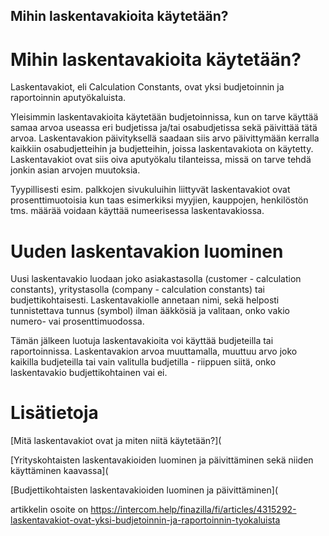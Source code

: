 ## Mihin laskentavakioita käytetään?

# Mihin laskentavakioita käytetään?

Laskentavakiot, eli Calculation Constants, ovat yksi budjetoinnin ja raportoinnin aputyökaluista.

Yleisimmin laskentavakioita käytetään budjetoinnissa, kun on tarve käyttää samaa arvoa useassa eri budjetissa ja/tai osabudjetissa sekä päivittää tätä arvoa. Laskentavakion päivityksellä saadaan siis arvo päivittymään kerralla kaikkiin osabudjetteihin ja budjetteihin, joissa laskentavakiota on käytetty. Laskentavakiot ovat siis oiva aputyökalu tilanteissa, missä on tarve tehdä jonkin asian arvojen muutoksia.

Tyypillisesti esim. palkkojen sivukuluihin liittyvät laskentavakiot ovat prosenttimuotoisia kun taas esimerkiksi myyjien, kauppojen, henkilöstön tms. määrää voidaan käyttää numeerisessa laskentavakiossa.

# Uuden laskentavakion luominen

Uusi laskentavakio luodaan joko asiakastasolla (customer - calculation constants), yritystasolla (company - calculation constants) tai budjettikohtaisesti. Laskentavakiolle annetaan nimi, sekä helposti tunnistettava tunnus (symbol) ilman ääkkösiä ja valitaan, onko vakio numero- vai prosenttimuodossa.

Tämän jälkeen luotuja laskentavakioita voi käyttää budjeteilla tai raportoinnissa. Laskentavakion arvoa muuttamalla, muuttuu arvo joko kaikilla budjeteilla tai vain valitulla budjetilla - riippuen siitä, onko laskentavakio budjettikohtainen vai ei.

# Lisätietoja

[Mitä laskentavakiot ovat ja miten niitä käytetään?](

[Yrityskohtaisten laskentavakioiden luominen ja päivittäminen sekä niiden käyttäminen kaavassa](

[Budjettikohtaisten laskentavakioiden luominen ja päivittäminen](



artikkelin osoite on https://intercom.help/finazilla/fi/articles/4315292-laskentavakiot-ovat-yksi-budjetoinnin-ja-raportoinnin-tyokaluista

